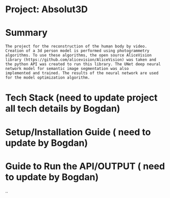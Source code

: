 # Project: Absolut3D

# Summary
    The project for the reconstruction of the human body by video. Creation of a 3d person model is performed using photogrammetry 
    algorithms. To use these algorithms, the open source AliceVision library (https://github.com/alicevision/AliceVision) was taken and 
    the python API was created to run this library. The UNet deep neural network model for semantic image segmentation was also 
    implemented and trained. The results of the neural network are used for the model optimization algorithm.

# Tech Stack (need to update project all tech details by Bogdan)

# Setup/Installation Guide ( need to update by Bogdan)

# Guide to Run the API/OUTPUT ( need to update by Bogdan)

..
